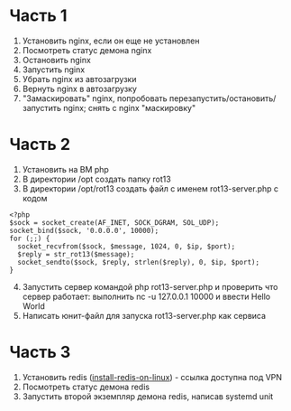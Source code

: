 # Часть 1
1) Установить nginx, если он еще не установлен
2) Посмотреть статус демона nginx
3) Остановить nginx
4) Запустить nginx
5) Убрать nginx из автозагрузки
6) Вернуть nginx в автозагрузку
7) "Замаскировать" nginx, попробовать перезапустить/остановить/запустить nginx; снять с nginx "маскировку"
# Часть 2
1) Установить на ВМ php
2) В директории /opt создать папку rot13
3) В директории /opt/rot13 создать файл с именем rot13-server.php с кодом
```
<?php
$sock = socket_create(AF_INET, SOCK_DGRAM, SOL_UDP);
socket_bind($sock, '0.0.0.0', 10000);
for (;;) {
  socket_recvfrom($sock, $message, 1024, 0, $ip, $port);
  $reply = str_rot13($message);
  socket_sendto($sock, $reply, strlen($reply), 0, $ip, $port);
}
```
4) Запустить сервер командой php rot13-server.php и проверить что сервер работает: выполнить nc -u 127.0.0.1 10000 и ввести Hello World
5) Написать юнит-файл для запуска rot13-server.php как сервиса
# Часть 3
1) Установить redis ([install-redis-on-linux](https://redis.io/docs/latest/operate/oss_and_stack/install/install-redis/install-redis-on-linux/)) - ссылка доступна под VPN
2) Посмотреть статус демона redis
3) Запустить второй экземпляр демона redis, написав systemd unit
